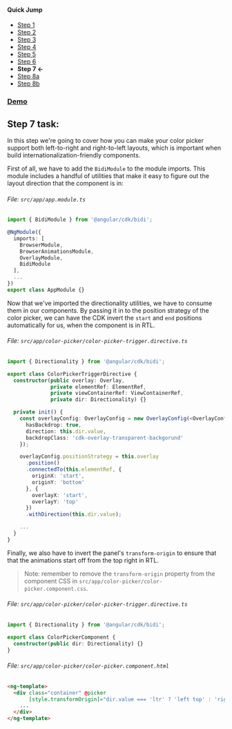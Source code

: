 #### Quick Jump ####
* [Step 1](./STEP_1.md)
* [Step 2](./STEP_2.md)
* [Step 3](./STEP_3.md)
* [Step 4](./STEP_4.md)
* [Step 5](./STEP_5.md)
* [Step 6](./STEP_6.md)
* **Step 7 <-**
* [Step 8a](./STEP_8a.md)
* [Step 8b](./STEP_8b.md)

### [Demo](https://stackblitz.com/github/EladBezalel/ngconf-cdk-workshop/tree/step-7)

## Step 7 task:

In this step we're going to cover how you can make your color picker support both left-to-right and
right-to-left layouts, which is important when build internationalization-friendly components.

First of all, we have to add the `BidiModule` to the module imports. This module includes a
handful of utilities that make it easy to figure out the layout direction that the component is in:

###### File: `src/app/app.module.ts`

```ts
import { BidiModule } from '@angular/cdk/bidi';

@NgModule({
  imports: [
    BrowserModule,
    BrowserAnimationsModule,
    OverlayModule,
    BidiModule
  ],
  ...
})
export class AppModule {}
```

Now that we've imported the directionality utilities, we have to consume them in our components.
By passing it in to the position strategy of the color picker, we can have the CDK invert the
`start` and `end` positions automatically for us, when the component is in RTL.


###### File: `src/app/color-picker/color-picker-trigger.directive.ts`

```ts
import { Directionality } from '@angular/cdk/bidi';

export class ColorPickerTriggerDirective {
  constructor(public overlay: Overlay,
              private elementRef: ElementRef,
              private viewContainerRef: ViewContainerRef,
              private dir: Directionality) {}

  private init() {
    const overlayConfig: OverlayConfig = new OverlayConfig(<OverlayConfig>{
      hasBackdrop: true,
      direction: this.dir.value,
      backdropClass: 'cdk-overlay-transparent-backgorund'
    });

    overlayConfig.positionStrategy = this.overlay
      .position()
      .connectedTo(this.elementRef, {
        originX: 'start',
        originY: 'bottom'
      }, {
        overlayX: 'start',
        overlayY: 'top'
      })
      .withDirection(this.dir.value);

    ...
  }
}
```

Finally, we also have to invert the panel's `transform-origin` to ensure that that the
animations start off from the top right in RTL.

> Note: remember to remove the `transform-origin` property from the component CSS in `src/app/color-picker/color-picker.component.css`.

###### File: `src/app/color-picker/color-picker-trigger.directive.ts`

```ts
import { Directionality } from '@angular/cdk/bidi';

export class ColorPickerComponent {
  constructor(public dir: Directionality) {}
}
```

###### File: `src/app/color-picker/color-picker.component.html`

```html
<ng-template>
  <div class="container" @picker
       [style.transformOrigin]="dir.value === 'ltr' ? 'left top' : 'right top'">
    ...
  </div>
</ng-template>
```
